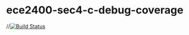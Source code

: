 # ece2400-sec4-c-debug-coverage
//[![Build Status](https://travis-ci.org/ah668/ece2400-sec4-c-debug-coverage.svg?branch=master)](https://travis-ci.org/ah668/ece2400-sec4-c-debug-coverage)

